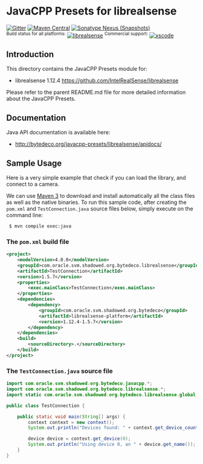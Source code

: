 JavaCPP Presets for librealsense
================================

[![Gitter](https://badges.gitter.im/bytedeco/javacpp.svg)](https://gitter.im/bytedeco/javacpp) [![Maven Central](https://maven-badges.herokuapp.com/maven-central/com.oracle.svm.shadowed.org.bytedeco/librealsense/badge.svg)](https://maven-badges.herokuapp.com/maven-central/com.oracle.svm.shadowed.org.bytedeco/librealsense) [![Sonatype Nexus (Snapshots)](https://img.shields.io/nexus/s/https/oss.sonatype.org/com.oracle.svm.shadowed.org.bytedeco/librealsense.svg)](http://bytedeco.org/builds/)  
<sup>Build status for all platforms:</sup> [![librealsense](https://github.com/bytedeco/javacpp-presets/workflows/librealsense/badge.svg)](https://github.com/bytedeco/javacpp-presets/actions?query=workflow%3Alibrealsense)  <sup>Commercial support:</sup> [![xscode](https://img.shields.io/badge/Available%20on-xs%3Acode-blue?style=?style=plastic&logo=appveyor&logo=data:image/png;base64,iVBORw0KGgoAAAANSUhEUgAAAEAAAABACAMAAACdt4HsAAAAGXRFWHRTb2Z0d2FyZQBBZG9iZSBJbWFnZVJlYWR5ccllPAAAAAZQTFRF////////VXz1bAAAAAJ0Uk5T/wDltzBKAAAAlUlEQVR42uzXSwqAMAwE0Mn9L+3Ggtgkk35QwcnSJo9S+yGwM9DCooCbgn4YrJ4CIPUcQF7/XSBbx2TEz4sAZ2q1RAECBAiYBlCtvwN+KiYAlG7UDGj59MViT9hOwEqAhYCtAsUZvL6I6W8c2wcbd+LIWSCHSTeSAAECngN4xxIDSK9f4B9t377Wd7H5Nt7/Xz8eAgwAvesLRjYYPuUAAAAASUVORK5CYII=)](https://xscode.com/bytedeco/javacpp-presets)


Introduction
------------
This directory contains the JavaCPP Presets module for:

 * librealsense 1.12.4  https://github.com/IntelRealSense/librealsense

Please refer to the parent README.md file for more detailed information about the JavaCPP Presets.


Documentation
-------------
Java API documentation is available here:

 * http://bytedeco.org/javacpp-presets/librealsense/apidocs/


Sample Usage
------------
Here is a very simple example that check if you can load the library, and connect to a camera.

We can use [Maven 3](http://maven.apache.org/) to download and install automatically all the class files as well as the native binaries. To run this sample code, after creating the `pom.xml` and `TestConnection.java` source files below, simply execute on the command line:
```bash
 $ mvn compile exec:java
```

### The `pom.xml` build file
```xml
<project>
    <modelVersion>4.0.0</modelVersion>
    <groupId>com.oracle.svm.shadowed.org.bytedeco.librealsense</groupId>
    <artifactId>TestConnection</artifactId>
    <version>1.5.7</version>
    <properties>
        <exec.mainClass>TestConnection</exec.mainClass>
    </properties>
    <dependencies>
        <dependency>
            <groupId>com.oracle.svm.shadowed.org.bytedeco</groupId>
            <artifactId>librealsense-platform</artifactId>
            <version>1.12.4-1.5.7</version>
        </dependency>
    </dependencies>
    <build>
        <sourceDirectory>.</sourceDirectory>
    </build>
</project>
```

### The `TestConnection.java` source file
```java
import com.oracle.svm.shadowed.org.bytedeco.javacpp.*;
import com.oracle.svm.shadowed.org.bytedeco.librealsense.*;
import static com.oracle.svm.shadowed.org.bytedeco.librealsense.global.RealSense.*;

public class TestConnection {

    public static void main(String[] args) {
        context context = new context();
        System.out.println("Devices found: " + context.get_device_count());

        device device = context.get_device(0);
        System.out.println("Using device 0, an " + device.get_name());
    }
}
```

